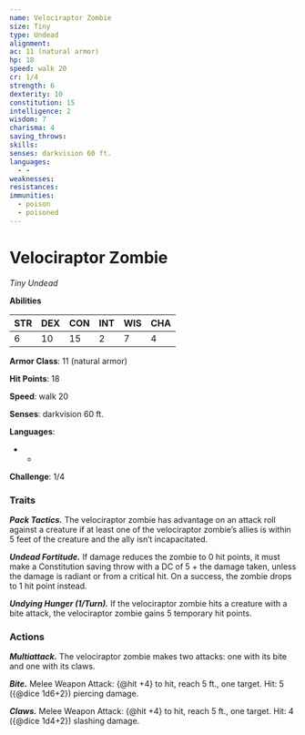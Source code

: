 ```yaml
---
name: Velociraptor Zombie
size: Tiny
type: Undead
alignment: 
ac: 11 (natural armor)
hp: 18
speed: walk 20
cr: 1/4
strength: 6
dexterity: 10
constitution: 15
intelligence: 2
wisdom: 7
charisma: 4
saving_throws:
skills:
senses: darkvision 60 ft.
languages:
  - -
weaknesses:
resistances:
immunities:
  - poison
  - poisoned
---
```


# Velociraptor Zombie

*Tiny Undead*

**Abilities**

| STR | DEX | CON | INT | WIS | CHA |
| --- | --- | --- | --- | --- | --- |
| 6 | 10 | 15 | 2 | 7 | 4 |

**Armor Class**: 11 (natural armor)

**Hit Points**: 18

**Speed**: walk 20

**Senses**: darkvision 60 ft.

**Languages**:
  - -

**Challenge**: 1/4

### Traits
***Pack Tactics.*** The velociraptor zombie has advantage on an attack roll against a creature if at least one of the velociraptor zombie’s allies is within 5 feet of the creature and the ally isn’t incapacitated.

***Undead Fortitude.*** If damage reduces the zombie to 0 hit points, it must make a Constitution saving throw with a DC of 5 + the damage taken, unless the damage is radiant or from a critical hit. On a success, the zombie drops to 1 hit point instead.

***Undying Hunger (1/Turn).*** If the velociraptor zombie hits a creature with a bite attack, the velociraptor zombie gains 5 temporary hit points.

### Actions
***Multiattack.*** The velociraptor zombie makes two attacks: one with its bite and one with its claws.

***Bite.*** Melee Weapon Attack: {@hit +4} to hit, reach 5 ft., one target. Hit: 5 ({@dice 1d6+2}) piercing damage.

***Claws.*** Melee Weapon Attack: {@hit +4} to hit, reach 5 ft., one target. Hit: 4 ({@dice 1d4+2}) slashing damage.

